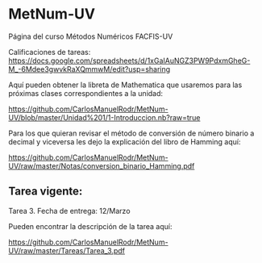 # MetNum-UV
Página del curso Métodos Numéricos FACFIS-UV

Calificaciones de tareas:
https://docs.google.com/spreadsheets/d/1xGaIAuNGZ3PW9PdxmGheG-M_-6Mdee3gwvkRaXQmmwM/edit?usp=sharing

Aquí pueden obtener la libreta de Mathematica que usaremos para las próximas clases correspondientes a la unidad:

https://github.com/CarlosManuelRodr/MetNum-UV/blob/master/Unidad%201/1-Introduccion.nb?raw=true

Para los que quieran revisar el método de conversión de número binario a decimal y viceversa les dejo la explicación del libro de Hamming aquí:

https://github.com/CarlosManuelRodr/MetNum-UV/raw/master/Notas/conversion_binario_Hamming.pdf

## Tarea vigente:
Tarea 3.
Fecha de entrega: 12/Marzo

Pueden encontrar la descripción de la tarea aquí:

https://github.com/CarlosManuelRodr/MetNum-UV/raw/master/Tareas/Tarea_3.pdf
